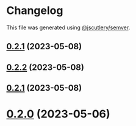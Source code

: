 # Changelog

This file was generated using [@jscutlery/semver](https://github.com/jscutlery/semver).

## [0.2.1](https://github.com/noah-hein/pintle/compare/v0.2.0...v0.2.1) (2023-05-08)



## [0.2.2](https://github.com/noah-hein/pintle/compare/v0.2.1...v0.2.2) (2023-05-08)



## [0.2.1](https://github.com/noah-hein/pintle/compare/v0.2.0...v0.2.1) (2023-05-08)



# [0.2.0](https://github.com/noah-hein/pintle/compare/v0.1.0...v0.2.0) (2023-05-06)
